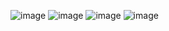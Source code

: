 ![image](https://github.com/user-attachments/assets/4bb4b358-389a-41e9-8adf-a8cf101f576c)
![image](https://github.com/user-attachments/assets/5dfdd463-fda6-4527-9d3e-1200c1519d7f)
![image](https://github.com/user-attachments/assets/447ad13b-2267-4fee-aec6-cdc5561e4432)
![image](https://github.com/user-attachments/assets/bf7644a1-eb7e-43ab-a449-52554076cc85)

